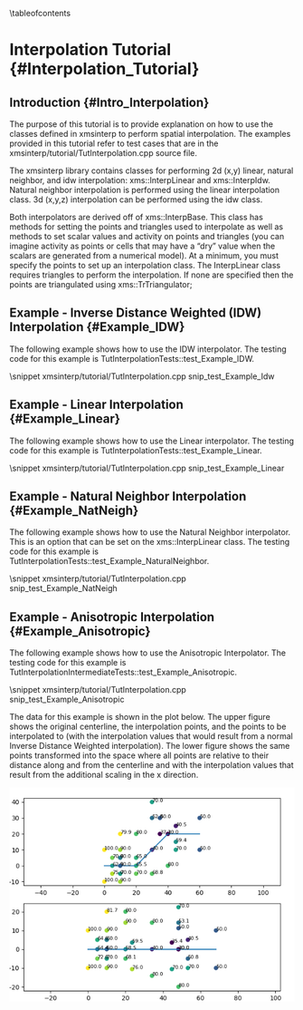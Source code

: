 \tableofcontents
# Interpolation Tutorial {#Interpolation_Tutorial}

## Introduction {#Intro_Interpolation}
The purpose of this tutorial is to provide explanation on how to use the classes defined in xmsinterp to perform spatial interpolation. The examples provided in this tutorial refer to test cases that are in the xmsinterp/tutorial/TutInterpolation.cpp source file.

The xmsinterp library contains classes for performing 2d (x,y) linear, natural neighbor, and idw interpolation: xms::InterpLinear and xms::InterpIdw. Natural neighbor interpolation is performed using the linear interpolation class. 3d (x,y,z) interpolation can be performed using the idw class. 

Both interpolators are derived off of xms::InterpBase. This class has methods for setting the points and triangles used to interpolate as well as methods to set scalar values and activity on points and triangles (you can imagine activity as points or cells that may have a “dry” value when the scalars are generated from a numerical model). At a minimum, you must specify the points to set up an interpolation class. The InterpLinear class requires triangles to perform the interpolation. If none are specified then the points are triangulated using xms::TrTriangulator;

## Example - Inverse Distance Weighted (IDW) Interpolation {#Example_IDW}
The following example shows how to use the IDW interpolator. The testing code for this example is TutInterpolationTests::test_Example_IDW.

\snippet xmsinterp/tutorial/TutInterpolation.cpp snip_test_Example_Idw

## Example - Linear Interpolation {#Example_Linear}
The following example shows how to use the Linear interpolator. The testing code for this example is TutInterpolationTests::test_Example_Linear.

\snippet xmsinterp/tutorial/TutInterpolation.cpp snip_test_Example_Linear

## Example - Natural Neighbor Interpolation {#Example_NatNeigh}
The following example shows how to use the Natural Neighbor interpolator. This is an option that can be set on the xms::InterpLinear class. The testing code for this example is TutInterpolationTests::test_Example_NaturalNeighbor.

\snippet xmsinterp/tutorial/TutInterpolation.cpp snip_test_Example_NatNeigh

## Example - Anisotropic Interpolation {#Example_Anisotropic}
The following example shows how to use the Anisotropic Interpolator. The testing code for this example is TutInterpolationIntermediateTests::test_Example_Anisotropic.

\snippet xmsinterp/tutorial/TutInterpolation.cpp snip_test_Example_Anisotropic

The data for this example is shown in the plot below.  The upper figure shows the original centerline, the interpolation points, and the points to be interpolated to (with the interpolation values that would result from a normal Inverse Distance Weighted interpolation).  The lower figure shows the same points transformed into the space where all points are relative to their distance along and from the centerline and with the interpolation values that result from the additional scaling in the x direction.

![Anisotropic (scale = 0.5) vs IDW interpolation (power = 3 on both)](anisotropic_interp.png)
